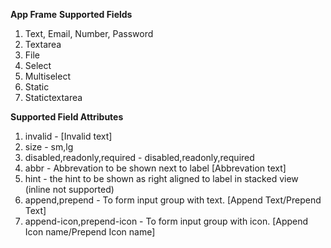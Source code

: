 **App Frame**
**Supported Fields**
<ol>
<li>Text, Email, Number, Password</li>
<li>Textarea</li>
<li>File</li>
<li>Select</li>
<li>Multiselect</li>
<li>Static</li>
<li>Statictextarea</li>
</ol>

**Supported Field Attributes**
<ol>
<li>invalid - [Invalid text]</li>
<li>size - sm,lg</li>
<li>disabled,readonly,required - disabled,readonly,required</li>
<li>abbr - Abbrevation to be shown next to label [Abbrevation text]</li>
<li>hint - the hint to be shown as right aligned to label in stacked view (inline not supported)</li>
<li>append,prepend - To form input group with text. [Append Text/Prepend Text]</li>
<li>append-icon,prepend-icon - To form input group with icon. [Append Icon name/Prepend Icon name]</li>
</ol>
